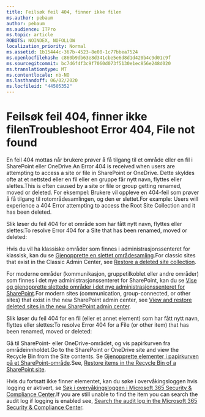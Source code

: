 ```yaml
---
title: Feilsøk feil 404, finner ikke filen
ms.author: pebaum
author: pebaum
ms.audience: ITPro
ms.topic: article
ROBOTS: NOINDEX, NOFOLLOW
localization_priority: Normal
ms.assetid: 1b15444c-367b-4523-8e08-1c77bbea7524
ms.openlocfilehash: c860b9db63e8d341cbe5e6d8d1d420b4c9d01c9f
ms.sourcegitcommit: bc7d6f4f3c9f7060d073f5130e1ec856e248d020
ms.translationtype: MT
ms.contentlocale: nb-NO
ms.lasthandoff: 06/02/2020
ms.locfileid: "44505352"
---
```

# <a name="troubleshoot-error-404-file-not-found"></a><span data-ttu-id="f3e6c-102">Feilsøk feil 404, finner ikke filen</span><span class="sxs-lookup"><span data-stu-id="f3e6c-102">Troubleshoot Error 404, File not found</span></span>

<span data-ttu-id="f3e6c-103">En feil 404 mottas når brukere prøver å få tilgang til et område eller en fil i SharePoint eller OneDrive.</span><span class="sxs-lookup"><span data-stu-id="f3e6c-103">An Error 404 is received when users are attempting to access a site or file in SharePoint or OneDrive.</span></span> <span data-ttu-id="f3e6c-104">Dette skyldes ofte at et nettsted eller en fil eller en gruppe får nytt navn, flyttes eller slettes.</span><span class="sxs-lookup"><span data-stu-id="f3e6c-104">This is often caused by a site or file or group getting renamed, moved or deleted.</span></span> <span data-ttu-id="f3e6c-105">For eksempel: Brukere vil oppleve en 404-feil som prøver å få tilgang til rotområdesamlingen, og den er slettet.</span><span class="sxs-lookup"><span data-stu-id="f3e6c-105">For example: Users will experience a 404 Error attempting to access the Root Site Collection and it has been deleted.</span></span>

<span data-ttu-id="f3e6c-106">Slik løser du feil 404 for et område som har fått nytt navn, flyttes eller slettes:</span><span class="sxs-lookup"><span data-stu-id="f3e6c-106">To resolve Error 404 for a Site that has been renamed, moved or deleted:</span></span>

<span data-ttu-id="f3e6c-107">Hvis du vil ha klassiske områder som finnes i administrasjonssenteret for klassisk, kan du se [Gjenopprette en slettet områdesamling](https://docs.microsoft.com/sharepoint/restore-deleted-site-collection).</span><span class="sxs-lookup"><span data-stu-id="f3e6c-107">For classic sites that exist in the Classic Admin Center, see [Restore a deleted site collection](https://docs.microsoft.com/sharepoint/restore-deleted-site-collection).</span></span>

<span data-ttu-id="f3e6c-108">For moderne områder (kommunikasjon, gruppetilkoblet eller andre områder) som finnes i det nye administrasjonssenteret for SharePoint, kan du se [Vise og gjenopprette slettede områder i det nye administrasjonssenteret for SharePoint](https://docs.microsoft.com/sharepoint/restore-deleted-site-collection).</span><span class="sxs-lookup"><span data-stu-id="f3e6c-108">For modern sites (communication, group-connected, or other sites) that exist in the new SharePoint admin center, see [View and restore deleted sites in the new SharePoint admin center](https://docs.microsoft.com/sharepoint/restore-deleted-site-collection).</span></span>

<span data-ttu-id="f3e6c-109">Slik løser du feil 404 for en fil (eller et annet element) som har fått nytt navn, flyttes eller slettes:</span><span class="sxs-lookup"><span data-stu-id="f3e6c-109">To resolve Error 404 for a File (or other item) that has been renamed, moved or deleted:</span></span>

<span data-ttu-id="f3e6c-110">Gå til SharePoint- eller OneDrive-området, og vis papirkurven fra områdeinnholdet.</span><span class="sxs-lookup"><span data-stu-id="f3e6c-110">Go to the SharePoint or OneDrive site and view the Recycle Bin from the Site contents.</span></span> <span data-ttu-id="f3e6c-111">Se [Gjenopprette elementer i papirkurven på et SharePoint-område](https://support.office.com/article/Restore-items-in-the-Recycle-Bin-of-a-SharePoint-site-6df466b6-55f2-4898-8d6e-c0dff851a0be#ID0EAADAAA=Online).</span><span class="sxs-lookup"><span data-stu-id="f3e6c-111">See, [Restore items in the Recycle Bin of a SharePoint site](https://support.office.com/article/Restore-items-in-the-Recycle-Bin-of-a-SharePoint-site-6df466b6-55f2-4898-8d6e-c0dff851a0be#ID0EAADAAA=Online).</span></span>

<span data-ttu-id="f3e6c-112">Hvis du fortsatt ikke finner elementet, kan du søke i overvåkingsloggen hvis logging er aktivert, se [Søk i overvåkingsloggen i Microsoft 365 Security & Compliance Center](https://docs.microsoft.com/microsoft-365/compliance/search-the-audit-log-in-security-and-compliance).</span><span class="sxs-lookup"><span data-stu-id="f3e6c-112">If you are still unable to find the item you can search the audit log if logging is enabled see, [Search the audit log in the Microsoft 365 Security & Compliance Center](https://docs.microsoft.com/microsoft-365/compliance/search-the-audit-log-in-security-and-compliance).</span></span>
